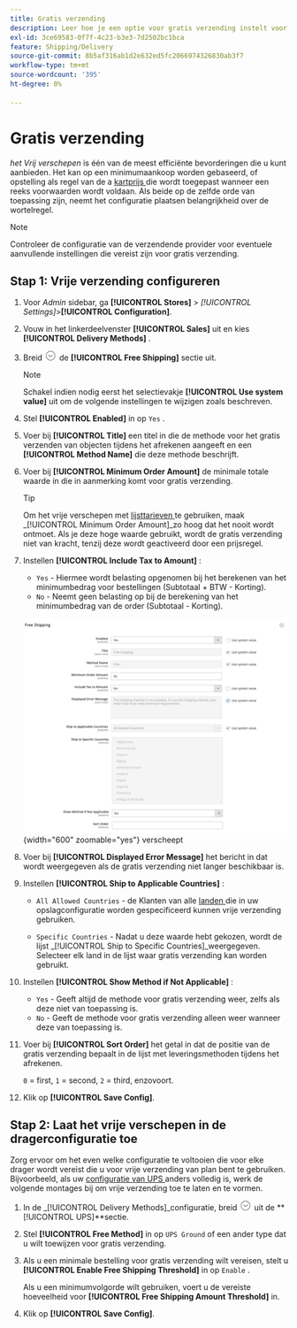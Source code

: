 ```yaml
---
title: Gratis verzending
description: Leer hoe je een optie voor gratis verzending instelt voor je winkel.
exl-id: 3ce69583-0f7f-4c23-b3e3-7d2502bc1bca
feature: Shipping/Delivery
source-git-commit: 8b5af316ab1d2e632ed5fc2066974326830ab3f7
workflow-type: tm+mt
source-wordcount: '395'
ht-degree: 0%

---
```


# Gratis verzending

_het Vrij verschepen_ is één van de meest efficiënte bevorderingen die u kunt aanbieden. Het kan op een minimumaankoop worden gebaseerd, of opstelling als regel van de a [ kartprijs ](../merchandising-promotions/price-rules-cart.md) die wordt toegepast wanneer een reeks voorwaarden wordt voldaan. Als beide op de zelfde orde van toepassing zijn, neemt het configuratie plaatsen belangrijkheid over de wortelregel.

>[!NOTE]
>
>Controleer de configuratie van de verzendende provider voor eventuele aanvullende instellingen die vereist zijn voor gratis verzending.

## Stap 1: Vrije verzending configureren

1. Voor _Admin_ sidebar, ga **[!UICONTROL Stores]** > _[!UICONTROL Settings]_>**[!UICONTROL Configuration]**.

1. Vouw in het linkerdeelvenster **[!UICONTROL Sales]** uit en kies **[!UICONTROL Delivery Methods]** .

1. Breid ![ selecteur van de Uitbreiding ](../assets/icon-display-expand.png) de **[!UICONTROL Free Shipping]** sectie uit.

   >[!NOTE]
   >
   >Schakel indien nodig eerst het selectievakje **[!UICONTROL Use system value]** uit om de volgende instellingen te wijzigen zoals beschreven.

1. Stel **[!UICONTROL Enabled]** in op `Yes` .

1. Voer bij **[!UICONTROL Title]** een titel in die de methode voor het gratis verzenden van objecten tijdens het afrekenen aangeeft en een **[!UICONTROL Method Name]** die deze methode beschrijft.

1. Voer bij **[!UICONTROL Minimum Order Amount]** de minimale totale waarde in die in aanmerking komt voor gratis verzending.

   >[!TIP]
   >
   >Om het vrije verschepen met [ lijsttarieven ](shipping-table-rate.md) te gebruiken, maak _[!UICONTROL Minimum Order Amount]_zo hoog dat het nooit wordt ontmoet. Als je deze hoge waarde gebruikt, wordt de gratis verzending niet van kracht, tenzij deze wordt geactiveerd door een prijsregel.

1. Instellen **[!UICONTROL Include Tax to Amount]** :

   - `Yes` - Hiermee wordt belasting opgenomen bij het berekenen van het minimumbedrag voor bestellingen (Subtotaal + BTW - Korting).
   - `No` - Neemt geen belasting op bij de berekening van het minimumbedrag van de order (Subtotaal - Korting).

   ![ Vrij die ](../configuration-reference/sales/assets/delivery-methods-free-shipping.png){width="600" zoomable="yes"} verscheept

1. Voer bij **[!UICONTROL Displayed Error Message]** het bericht in dat wordt weergegeven als de gratis verzending niet langer beschikbaar is.

1. Instellen **[!UICONTROL Ship to Applicable Countries]** :

   - `All Allowed Countries` - de Klanten van alle [ landen ](../getting-started/store-details.md#country-options) die in uw opslagconfiguratie worden gespecificeerd kunnen vrije verzending gebruiken.

   - `Specific Countries` - Nadat u deze waarde hebt gekozen, wordt de lijst _[!UICONTROL Ship to Specific Countries]_weergegeven. Selecteer elk land in de lijst waar gratis verzending kan worden gebruikt.

1. Instellen **[!UICONTROL Show Method if Not Applicable]** :

   - `Yes` - Geeft altijd de methode voor gratis verzending weer, zelfs als deze niet van toepassing is.
   - `No` - Geeft de methode voor gratis verzending alleen weer wanneer deze van toepassing is.

1. Voer bij **[!UICONTROL Sort Order]** het getal in dat de positie van de gratis verzending bepaalt in de lijst met leveringsmethoden tijdens het afrekenen.

   `0` = first, `1` = second, `2` = third, enzovoort.

1. Klik op **[!UICONTROL Save Config]**.

## Stap 2: Laat het vrije verschepen in de dragerconfiguratie toe

Zorg ervoor om het even welke configuratie te voltooien die voor elke drager wordt vereist die u voor vrije verzending van plan bent te gebruiken. Bijvoorbeeld, als uw [ configuratie van UPS ](ups.md) anders volledig is, werk de volgende montages bij om vrije verzending toe te laten en te vormen.

1. In de _[!UICONTROL Delivery Methods]_configuratie, breid ![ de selecteur van de Uitbreiding ](../assets/icon-display-expand.png) uit de **[!UICONTROL UPS]**sectie.

1. Stel **[!UICONTROL Free Method]** in op `UPS Ground` of een ander type dat u wilt toewijzen voor gratis verzending.

1. Als u een minimale bestelling voor gratis verzending wilt vereisen, stelt u **[!UICONTROL Enable Free Shipping Threshold]** in op `Enable` .

   Als u een minimumvolgorde wilt gebruiken, voert u de vereiste hoeveelheid voor **[!UICONTROL Free Shipping Amount Threshold]** in.

1. Klik op **[!UICONTROL Save Config]**.
